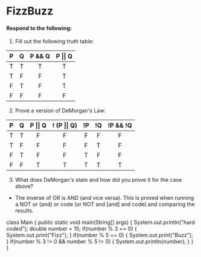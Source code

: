 # FizzBuzz
#### Respond to the following:

1. Fill out the following truth table:

| P  | Q  | P && Q | P \|\| Q |
|:--:|:--:|:------:|:--------:|
| T  | T  |   T    |    T     |
| T  | F  |   F    |    T     |
| F  | T  |   F    |    T     |
| F  | F  |   F    |    F     |


2. Prove a version of DeMorgan's Law:

| P  | Q  | P \|\| Q | ! (P \|\| Q) | !P | !Q | !P && !Q |
|:--:|:--:|:--------:|:------------:|:--:|:--:|:--------:|
| T  | T  |    F     |       F      | F  | F  |    F     |
| T  | F  |    F     |       F      | F  | T  |    F     |
| F  | T  |    F     |       F      | T  | F  |    F     |
| F  | F  |    T     |       T      | T  | T  |    T     |

3. What does DeMorgan's state and how did you prove it for the case above?
  * The inverse of OR is AND (and vice versa). This is proved when running a NOT or (and) or code (or NOT and [and] and code) and comparing the results.

class Main {
  public static void main(String[] args) {
    System.out.println("hard coded");
    double number = 15;
    if(number % 3 == 0) {
      System.out.print("Fizz");
    }
    if(number % 5 == 0) {
      System.out.print("Buzz");
    }
    if(number % 3 != 0 && number % 5 != 0) {
      System.out.println(number);
    }
  }
}

